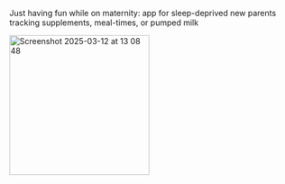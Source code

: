 Just having fun while on maternity: app for sleep-deprived new parents tracking supplements, meal-times, or pumped milk

<img width="248" alt="Screenshot 2025-03-12 at 13 08 48" src="https://github.com/user-attachments/assets/87310519-9bec-4509-a638-5cbe11fee771" />

